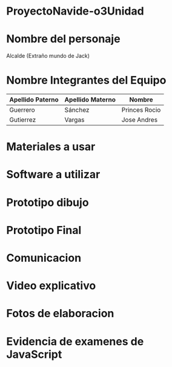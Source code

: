 # ProyectoNavide-o3Unidad

# Nombre del personaje 

Alcalde (Extraño mundo de Jack)

# Nombre Integrantes del Equipo

| Apellido Paterno | Apellido Materno | Nombre |
|--------------|--------------|--------------|
| Guerrero| Sánchez | Princes Rocio|
| Gutierrez | Vargas | Jose Andres |




# Materiales a usar

# Software a utilizar

# Prototipo dibujo 

# Prototipo Final 

# Comunicacion 

# Video explicativo 

# Fotos de elaboracion 

# Evidencia de examenes de JavaScript
